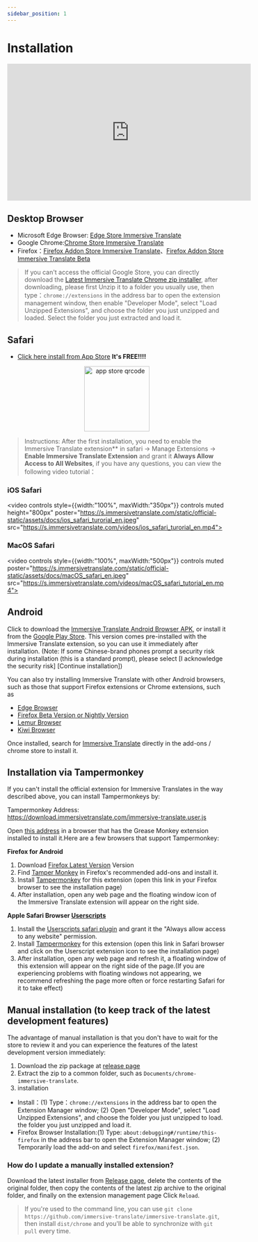 ```yaml
---
sidebar_position: 1
---
```


# Installation

<iframe width="560" height="315" src="https://www.youtube.com/embed/SHznc5kQCM4?si=RyZYUcjW560Bc57-" title="YouTube video player" frameborder="0" allow="accelerometer; autoplay; clipboard-write; encrypted-media; gyroscope; picture-in-picture; web-share" allowfullscreen></iframe>

## Desktop Browser

- Microsoft Edge Browser: [Edge Store Immersive Translate](https://microsoftedge.microsoft.com/addons/detail/amkbmndfnliijdhojkpoglbnaaahippg)
- Google Chrome:[Chrome Store Immersive Translate](https://chrome.google.com/webstore/detail/immersive-translate/bpoadfkcbjbfhfodiogcnhhhpibjhbnh)
- Firefox：[Firefox Addon Store Immersive Translate](https://addons.mozilla.org/firefox/addon/immersive-translate/)、[Firefox Addon Store Immersive Translate Beta](https://addons.mozilla.org/firefox/addon/immersive-translate-beta/)

> If you can't access the official Google Store, you can directly download the [Latest Immersive Translate Chrome zip installer](https://download.immersivetranslate.com/latest/chrome-immersive-translate.zip), after downloading, please first Unzip it to a folder you usually use, then type：`chrome://extensions` in the address bar to open the extension management window, then enable "Developer Mode", select "Load Unzipped Extensions", and choose the folder you just unzipped and loaded. Select the folder you just extracted and load it.

## Safari

- [Click here install from App Store](https://apps.apple.com/app/immersive-translate/id6447957425) **It's FREE!!!!**

<div align="center">
<img src="https://s.immersivetranslate.com/static/official-static/assets/immersive-app-store.png" width="150" alt="app store qrcode"/>
</div>

> Instructions: After the first installation, you need to enable the Immersive Translate extension\*\* in safari -> Manage Extensions -> **Enable Immersive Translate Extension** and grant it **Always Allow Access to All Websites**, if you have any questions, you can view the following video tutorial：

### iOS Safari

<video
controls style={{width:"100%", maxWidth:"350px"}}
controls
muted
height="800px"
poster="https://s.immersivetranslate.com/static/official-static/assets/docs/ios_safari_turorial_en.jpeg" src="https://s.immersivetranslate.com/videos/ios_safari_turorial_en.mp4"></video>

### MacOS Safari

<video
controls style={{width:"100%", maxWidth:"500px"}}
controls
muted
poster="https://s.immersivetranslate.com/static/official-static/assets/docs/macOS_safari_en.jpeg" src="https://s.immersivetranslate.com/videos/macOS_safari_tutorial_en.mp4"></video>

## Android

Click to download the [Immersive Translate Android Browser APK](https://immersivetranslate.com/android/), or install it from the [Google Play Store](https://play.google.com/store/apps/details?id=com.immersivetranslate.browser&utm_campaign=official). This version comes pre-installed with the Immersive Translate extension, so you can use it immediately after installation. (Note: If some Chinese-brand phones prompt a security risk during installation (this is a standard prompt), please select [I acknowledge the security risk] [Continue installation])

You can also try installing Immersive Translate with other Android browsers, such as those that support Firefox extensions or Chrome extensions, such as

- [Edge Browser](https://www.microsoft.com/edge/emmx/immersivetranslatecollaboration)
- [Firefox Beta Version or Nightly Version](https://www.mozilla.org/firefox/channel/android/)
- [Lemur Browser](https://lemurbrowser.com/)
- [Kiwi Browser](https://kiwibrowser.com/)

Once installed, search for [Immersive Translate](https://chrome.google.com/webstore/detail/immersive-translate/bpoadfkcbjbfhfodiogcnhhhpibjhbnh) directly in the add-ons / chrome store to install it.

## Installation via Tampermonkey

If you can't install the official extension for Immersive Translates in the way described above, you can install Tampermonkeys by:

Tampermonkey Address: https://download.immersivetranslate.com/immersive-translate.user.js

Open [this address](https://download.immersivetranslate.com/immersive-translate.user.js) in a browser that has the Grease Monkey extension installed to install it.Here are a few browsers that support Tampermonkey:

**Firefox for Android**

1. Download [Firefox Latest Version](https://www.mozilla.org/firefox/browsers/mobile/android/) Version
2. Find [Tamper Monkey](https://www.tampermonkey.net/) in Firefox's recommended add-ons and install it.
3. Install [Tampermonkey](https://download.immersivetranslate.com/immersive-translate.user.js) for this extension (open this link in your Firefox browser to see the installation page)
4. After installation, open any web page and the floating window icon of the Immersive Translate extension will appear on the right side.

**Apple Safari Browser [Userscripts](https://itunes.apple.com/us/app/userscripts/id1463298887)**

1. Install the [Userscripts safari plugin](https://itunes.apple.com/us/app/userscripts/id1463298887) and grant it the "Always allow access to any website" permission.
2. Install [Tampermonkey](https://download.immersivetranslate.com/immersive-translate.user.js) for this extension (open this link in Safari browser and click on the Userscript extension icon to see the installation page)
3. After installation, open any web page and refresh it, a floating window of this extension will appear on the right side of the page.(If you are experiencing problems with floating windows not appearing, we recommend refreshing the page more often or force restarting Safari for it to take effect)

<!-- If you have questions when installing, you can refer to [YouTube video tutorial](https://www.youtube.com/watch?v=IWOFFWDfZGY)

<iframe width="560" height="315" src="https://www.youtube.com/embed/IWOFFWDfZGY" title="YouTube video player" frameBorder="0" allow="accelerometer; autoplay; clipboard-write; encrypted-media; gyroscope; picture-in-picture; web-share" allowFullScreen></iframe> -->

## Manual installation (to keep track of the latest development features)

The advantage of manual installation is that you don't have to wait for the store to review it and you can experience the features of the latest development version immediately:

1. Download the zip package at [release page](https://github.com/immersive-translate/immersive-translate/releases/)
2. Extract the zip to a common folder, such as `Documents/chrome-immersive-translate`.
3. installation

- Install：(1) Type：`chrome://extensions` in the address bar to open the Extension Manager window; (2) Open "Developer Mode", select "Load Unzipped Extensions", and choose the folder you just unzipped to load. the folder you just unzipped and load it.
- Firefox Browser Installation:(1) Type: `about:debugging#/runtime/this-firefox` in the address bar to open the Extension Manager window; (2) Temporarily load the add-on and select `firefox/manifest.json`.

### How do I update a manually installed extension?

Download the latest installer from [Release page](https://github.com/immersive-translate/immersive-translate/releases/), delete the contents of the original folder, then copy the contents of the latest zip archive to the original folder, and finally on the extension management page Click `Reload`.

> If you're used to the command line, you can use `git clone https://github.com/immersive-translate/immersive-translate.git`, then install `dist/chrome` and you'll be able to synchronize with `git pull` every time.
